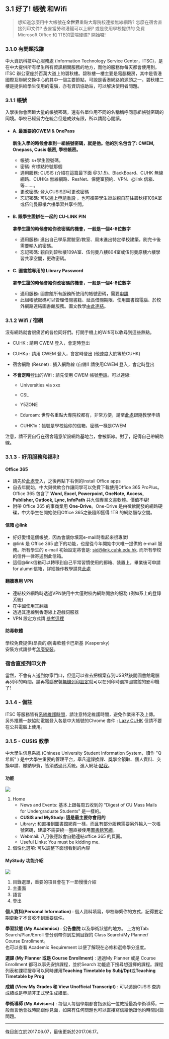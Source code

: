 ## 3.1 好了! 帳號 和Wifi

> 想知道怎麼用中大帳號在**全世界**重點大專院校連接無線網路? 怎麼在宿舍直接列印文件? 去麥當勞和港鐵可以上網? 或是使用學校提供的 免費Microsoft Office 和 1TB的雲端硬碟? 開始囉!

### 3.1.0 有問題找誰

中大資訊科技中心服務處 \(Information Technology Service Center，ITSC\)，是在中大提供所有學生所有資訊相關服務的地方，而他的服務你每天都會使用到。ITSC 辦公室座於百萬大道上的碧秋樓。碧秋樓一樓主要是電腦機房，其中是香港國際互聯網交換中心的其中一個主要節點，可說是香港網路的源頭之一。碧秋樓二樓是提供給學生使用的電腦，亦有資訊協助站，可以解決使用者問題。

### 3.1.1 帳號

入學後你會面臨大量的帳號密碼，還有各單位用不同的名稱稱呼同意組帳號密碼的冏境。學校已經努力在統合但是成效有限，所以請耐心閱讀。

* #### A. 最重要的CWEM & OnePass

  **新生入學的時候會拿到一組帳號密碼，就是他。他的別名包含了: CWEM, Onepass, Cusis 帳密, 學校帳密。**

  * 帳號: s+學生證號碼。
  * 密碼: 有標點符號那個
  * 適用服務: CUSIS \(介紹在這篇最下面 @3.1.5\)、BlackBoard、CUHK 無線網路、CUHKa 無線網路、ResNet、保健室預約、VPN、@link 信箱、等.......。
  * 更改密碼: 登入CUSIS即可更改密碼
  * 忘記密碼: 可以[線上申請重設](https://opq.itsc.cuhk.edu.hk/que/cindex.jsp)  ，也可攜帶學生證並親自前往碧秋樓109A室或伍何曼原樓六樓學習共享空間。

* #### B. 跟學生證綁在一起的 CU-LINK PIN

  **拿學生證的時候會給你改密碼的機會，一般是一個4-8位數字**

  * 適用服務: 進出自己學系實驗室/教室、周末進出特定學校建築，刷完卡後需要輸入的密碼。
  * 忘記密碼: 親自到碧秋樓109A室、伍何曼八樓804室或伍何曼原樓六樓學習共享空間，更改密碼。

* #### C. 圖書館專用的 Library Password

  **拿學生證的時候會給你改密碼的機會，一般是一個4-8位數字**

  * 適用服務: 圖書館所有服務所使用的帳號密碼，需要[申請](https://library.cuhk.edu.hk/pinreset)
  * 此組帳號密碼可以管理借閱書籍、延長借閱期限、使用圖書館電腦、於校外網路連結圖書館服務。圖文教學[由此連結](http://www.lib.cuhk.edu.hk/Common/Reader/News/ShowNews.jsp?Nid=331&Pid=27&Cid=181)。

### 3.1.2 Wifi / 宿網

沒有網路就會很痛苦的各位同好們。打開手機上的Wifi可以收尋到這些熱點。

* CUHK : 請用 CWEM 登入，會定時登出
* CUHKa : 請用 CWEM 登入，會定時登出 \(他速度大於等於CUHK\)

* 宿舍網路 \(Resnet\) : 插入網路線 \(自備!\) 請使用CWEM 登入，會定時登出

* **不會定時**登出的Wifi : 請先使用 CWEM 帳號[申請](https://wifipartners.itsc.cuhk.edu.hk/)。可以連線:

  * Universities via xxx

  * CSL

  * Y5ZONE

  * Eduroam: 世界各重點大專院校都有，非常方便，請至[此處](https://wifipartners.itsc.cuhk.edu.hk/getting-connected-eduroam-iphone.html)跟隨教學申請

  * CUHK1x：帳號是學校給你的信箱，密碼一樣是CWEM

注意，請不要自行在宿舍隨意架設網路基地台，會被斷線。對了，記得自己帶網路線。

### 3.1.3 - 好用服務和福利!

#### Office 365

* 請先於[此處](https://www.cuhk.edu.hk/o365/)登入，之後再點下右側的Install Office apps
* 自去年開始，中大與微軟合作讓同學可以免費下載使用Office 365 ProPlus。Office 365 包含了 **Word, Excel, Powerpoint, OneNote, Access, Publisher, Outlook, Lync, InfoPath** 共九個專業文書軟體。價值不斐!
* 附帶 Office 365 的事商業用 **One-Drive**。One-Drive 是由微軟開發的網路硬碟，中大學生在開始使用Office 365之後隨即獲得 1TB 的網路儲存空間。

#### 信箱 @link

* 好好愛惜這個帳號，因為會讓你填寫e-mail時看起來很專業!
* @link 是 Office 365 底下的功能，也是從今年開始中大唯一提供的 e-mail 服務。所有學生的 e-mail 初始設定將會是: sid@link.cuhk.edu.hk. 而所有學校的信件一律寄送到此信箱。
* 這個@link信箱可以轉移到自己平常習慣使用的郵箱、裝置上，畢業後可申請for alumni信箱，詳細操作教學請見[此處](https://www.itsc.cuhk.edu.hk/en-gb/student-it/email-messaging-and-collaboration/link-email)

#### 翻牆專用 VPN

* 連結校外網路時透過VPN使用中大僅對校內網路開放的服務 \(例如系上的登錄系統\)
* 在中國使用其翻牆
* 透過其連線到香港線上遊戲伺服器
* VPN 設定方式請
  [參考這裡](http://www.cuhk.edu.hk/itsc/chinese/network/vpn/vpn.html)

#### 防毒軟體

學校免費提供\(昂貴的\)防毒軟體卡巴斯基 \(Kaspersky\)  
安裝方式請參考[怎麼安裝](https://www.cuhk.edu.hk/itsc/chinese/security/antivirus/)。

### 宿舍直接列印文件

當然，不會有人送到你家門口，但這可以省去把檔案存到USB然後開圖書館電腦再列印的時間。請再電腦安裝[無線列印設定](http://www.lib.cuhk.edu.hk/tc/use/facilities/print-copy-scan/wifi)就可以在列印時選擇圖書館的影印機了!

### 3.1.4 - 備註

ITSC 等服務皆有[系統維護時間](http://www.cuhk.edu.hk/itsc/sys_ava/maint.html)，請注意特定維護時間，避免作業來不及上傳。  
另外推薦一款協助電腦登入各是中大帳號的Chrome 套件 : [Lazy CUHK](https://chrome.google.com/webstore/detail/lazy-cuhk/hhholmpehbnebpfklecipmcpkelnnabe) 但請不要在公共電腦上使用。

### 3.1.5 - CUSIS 教學

中大學生信息系統 \(Chinese University Student Information System，讀作 "Q希斯" \) 是中大學生重要的管理平台，舉凡選課換課、獎學金領取、個人資料、交換申請、繳納學費，皆須透過此系統。進入網址:[點我](https://portal.cuhk.edu.hk/)。

#### 功能

![](http://i.imgur.com/ARHLu0w.png)

1. Home
   * News and Events: 基本上跟每周五收到的 "Digest of CU Mass Mails for Undergraduate Students" 是一樣的。
   * **CUSIS and MyStudy: 這是最主要你會用的**
   * Library: 和直接到圖書館網頁一樣，而且有部分服務需要另外輸入一次帳號密碼，建議不需要繞一圈直接使用[圖書館官網](http://www.lib.cuhk.edu.hk/)。
   * Webmail: 八月後應該會自動連結office 365 的頁面。
   * Useful Links: You must be kidding me.
2. 個性化選項: 可以調整下面想看到的內容

#### MyStudy 功能介紹

![](http://i.imgur.com/qrJgO1M.png)

1. 目錄選單，重要的項目會在下一節慢慢介紹
2. 主畫面
3. 語言
4. 登出

**個人資料\(Personal Information\)** : 個人資料填寫，學校聯繫你的方式，記得要定期更新才不會收不到重要信件。

**學習狀態 \(My Academics\)** : **公告書院** 以及學術狀態的地方。 上方的Tab: Search/Plan/Enroll 會分別帶你到左側目錄的 Class Search/My Planner/ Course Enrollment。  
也可以查看 Academic Requirement 以便了解現在必修和選修學分進度。

**選課 \(My Planner 或是 Course Enrollment\)** : 透過My Planner 或是 Course Enrollment 都可以事先安排課程，並於Search 功能底下搜尋想選擇的課程。課程列表和課程搜尋可以同時運用**Teaching Timetable by Subj/Dpt**或**Teaching Timetable by Prog**

**成績 \(View My Grades 和 View Unofficial Transcript\)** : 可以透過CUSIS 查詢成績或是申請非正式學生成績單。

**學術導師 \(My Advisors\)** : 每個人每個學期都會指派給一位教授最為學術導師，一般而言他會找時間跟你見面，如果有任何問題也可以直接寫信給他跟他約時間討論問題。

---

條目創立於2017.06.07，最後更新於2017.06.17。

